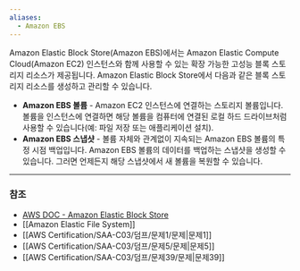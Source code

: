 ```yaml
---
aliases:
  - Amazon EBS
---
```

Amazon Elastic Block Store(Amazon EBS)에서는 Amazon Elastic Compute Cloud(Amazon EC2) 인스턴스와 함께 사용할 수 있는 확장 가능한 고성능 블록 스토리지 리소스가 제공됩니다. Amazon Elastic Block Store에서 다음과 같은 블록 스토리지 리소스를 생성하고 관리할 수 있습니다.

- **Amazon EBS 볼륨** - Amazon EC2 인스턴스에 연결하는 스토리지 볼륨입니다. 볼륨을 인스턴스에 연결하면 해당 볼륨을 컴퓨터에 연결된 로컬 하드 드라이브처럼 사용할 수 있습니다(예: 파일 저장 또는 애플리케이션 설치).
- **Amazon EBS 스냅샷** - 볼륨 자체와 관계없이 지속되는 Amazon EBS 볼륨의 특정 시점 백업입니다. Amazon EBS 볼륨의 데이터를 백업하는 스냅샷을 생성할 수 있습니다. 그러면 언제든지 해당 스냅샷에서 새 볼륨을 복원할 수 있습니다.
---

### 참조
- [AWS DOC - Amazon Elastic Block Store](https://docs.aws.amazon.com/ko_kr/ebs/latest/userguide/what-is-ebs.html)
- [[Amazon Elastic File System]]
- [[AWS Certification/SAA-C03/덤프/문제1/문제|문제1]]
- [[AWS Certification/SAA-C03/덤프/문제5/문제|문제5]]
- [[AWS Certification/SAA-C03/덤프/문제39/문제|문제39]]